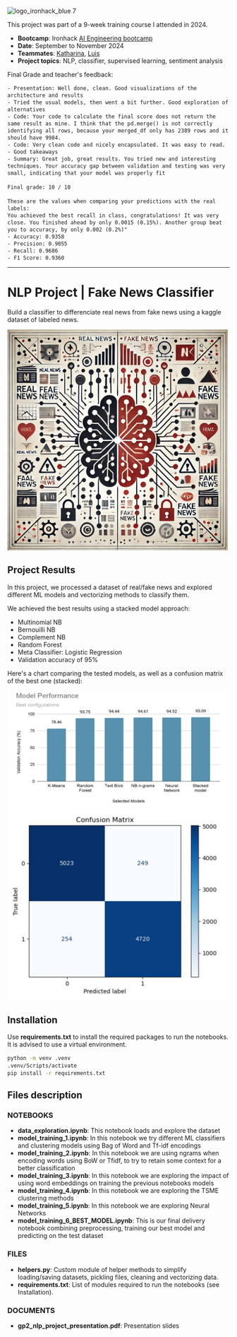 ![logo_ironhack_blue 7](https://user-images.githubusercontent.com/23629340/40541063-a07a0a8a-601a-11e8-91b5-2f13e4e6b441.png)

This project was part of a 9-week training course I attended in 2024.
- **Bootcamp**: Ironhack [AI Engineering bootcamp](https://www.ironhack.com/de-en/artificial-intelligence/remote)
- **Date**: September to November 2024
- **Teammates**: [Katharina](https://github.com/Katharina-code), [Luis](https://github.com/luislague)
- **Project topics**: NLP, classifier, supervised learning, sentiment analysis

Final Grade and teacher's feedback:
```
- Presentation: Well done, clean. Good visualizations of the architecture and results
- Tried the usual models, then went a bit further. Good exploration of alternatives
- Code: Your code to calculate the final score does not return the same result as mine. I think that the pd.merge() is not correctly identifying all rows, because your merged_df only has 2389 rows and it should have 9984.
- Code: Very clean code and nicely encapsulated. It was easy to read.
- Good takeaways
- Summary: Great job, great results. You tried new and interesting techniques. Your accuracy gap between validation and testing was very small, indicating that your model was properly fit

Final grade: 10 / 10

These are the values when comparing your predictions with the real labels:  
You achieved the best recall in class, congratulations! It was very close. You finished ahead by only 0.0015 (0.15%). Another group beat you to accuracy, by only 0.002 (0.2%)"
- Accuracy: 0.9358
- Precision: 0.9055
- Recall: 0.9686
- F1 Score: 0.9360
```

----

# NLP Project | Fake News Classifier

Build a classifier to differenciate real news from fake news using a kaggle dataset of labeled news.

<img src="readme/readme_intro.png" width=500>

## Project Results

In this project, we processed a dataset of real/fake news and explored different ML models and vectorizing methods to classify them.

We achieved the best results using a stacked model approach:
- Multinomial NB
- Bernouilli NB
- Complement NB 
- Random Forest
- Meta Classifier: Logistic Regression
- Validation accuracy of 95% 

Here's a chart comparing the tested models, as well as a confusion matrix of the best one (stacked):

<img src="readme/models_comparison.png" width=500>
<img src="readme/conf_matrix.png" width=500>

## Installation
Use **requirements.txt** to install the required packages to run the notebooks. It is advised to use a virtual environment.
```bash
python -m venv .venv
.venv/Scripts/activate
pip install -r requirements.txt
```

## Files description

### NOTEBOOKS
- **data_exploration.ipynb**: This notebook loads and explore the dataset
- **model_training_1.ipynb**: In this notebook we try different ML classifiers and clustering models using Bag of Word and Tf-idf encodings
- **model_training_2.ipynb**: In this notebook we are using ngrams when encoding words using BoW or Tfidf, to try to retain some context for a better classification
- **model_training_3.ipynb**: In this notebook we are exploring the impact of using word embeddings on training the previous notebooks models
- **model_training_4.ipynb**: In this notebook we are exploring the TSME clustering methods
- **model_training_5.ipynb**: In this notebook we are exploring Neural Networks
- **model_training_6_BEST_MODEL.ipynb**: This is our final delivery notebook combining preprocessing, training our best model and predicting on the test dataset

### FILES
- **helpers.py**: Custom module of helper methods to simplify loading/saving datasets, pickling files, cleaning and vectorizing data.
- **requirements.txt**: List of modules required to run the notebooks (see Installation).

### DOCUMENTS
- **gp2_nlp_project_presentation.pdf**: Presentation slides